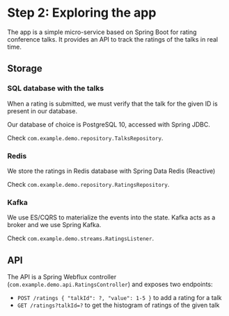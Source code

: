 # Step 2: Exploring the app

The app is a simple micro-service based on Spring Boot for rating conference talks. It provides an API to track the ratings of the talks in real time.

## Storage

### SQL database with the talks

When a rating is submitted, we must verify that the talk for the given ID is present in our database.

Our database of choice is PostgreSQL 10, accessed with Spring JDBC.

Check `com.example.demo.repository.TalksRepository`.

### Redis

We store the ratings in Redis database with Spring Data Redis \(Reactive\)

Check `com.example.demo.repository.RatingsRepository`.

### Kafka

We use ES/CQRS to materialize the events into the state. Kafka acts as a broker and we use Spring Kafka.

Check `com.example.demo.streams.RatingsListener`.

## API

The API is a Spring Webflux controller \(`com.example.demo.api.RatingsController`\) and exposes two endpoints:

* `POST /ratings { "talkId": ?, "value": 1-5 }` to add a rating for a talk
* `GET /ratings?talkId=?` to get the histogram of ratings of the given talk

